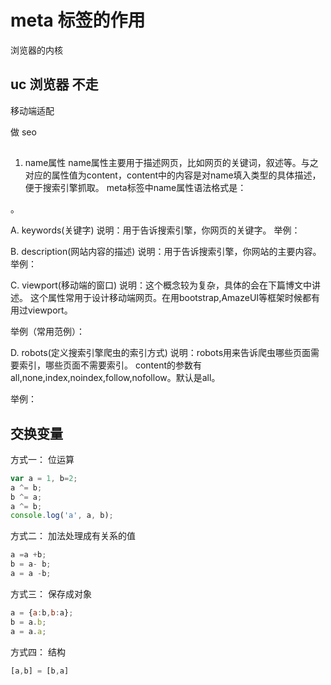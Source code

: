 # meta 标签的作用

浏览器的内核

## uc 浏览器 不走

移动端适配

<meta charset="UTF-8">

做 seo

##

1. name属性
name属性主要用于描述网页，比如网页的关键词，叙述等。与之对应的属性值为content，content中的内容是对name填入类型的具体描述，便于搜索引擎抓取。
meta标签中name属性语法格式是：

<meta name="参数" content="具体的描述">。

A. keywords(关键字)
说明：用于告诉搜索引擎，你网页的关键字。
举例：

<meta name="keywords" content="Lxxyx,博客，文科生，前端">

B. description(网站内容的描述)
说明：用于告诉搜索引擎，你网站的主要内容。
举例：

<meta name="description" content="文科生，热爱前端与编程。目前大二，这是我的前端博客">

C. viewport(移动端的窗口)
说明：这个概念较为复杂，具体的会在下篇博文中讲述。
这个属性常用于设计移动端网页。在用bootstrap,AmazeUI等框架时候都有用过viewport。

举例（常用范例）：

<meta name="viewport" content="width=device-width, initial-scale=1">

D. robots(定义搜索引擎爬虫的索引方式)
说明：robots用来告诉爬虫哪些页面需要索引，哪些页面不需要索引。
content的参数有all,none,index,noindex,follow,nofollow。默认是all。

举例：

<meta name="robots" content="none">

## 交换变量

方式一： 位运算

```js
var a = 1, b=2;
a ^= b;
b ^= a;
a ^= b;
console.log('a', a, b);


```

方式二： 加法处理成有关系的值

```js
a =a +b;
b = a- b;
a = a -b;

```

方式三： 保存成对象

```js
a = {a:b,b:a};
b = a.b;
a = a.a;

```

方式四： 结构

```js
[a,b] = [b,a]

```
